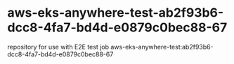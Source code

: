 # aws-eks-anywhere-test-ab2f93b6-dcc8-4fa7-bd4d-e0879c0bec88-67
repository for use with E2E test job aws-eks-anywhere-test:ab2f93b6-dcc8-4fa7-bd4d-e0879c0bec88-67
